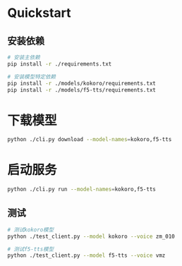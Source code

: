 # Quickstart

## 安装依赖
```bash
# 安装主依赖
pip install -r ./requirements.txt

# 安装模型特定依赖
pip install -r ./models/kokoro/requirements.txt
pip install -r ./models/f5-tts/requirements.txt
```

# 下载模型
```bash
python ./cli.py download --model-names=kokoro,f5-tts
```

# 启动服务
```bash
python ./cli.py run --model-names=kokoro,f5-tts
```

## 测试
```bash
# 测试kokoro模型
python ./test_client.py --model kokoro --voice zm_010

# 测试f5-tts模型
python ./test_client.py --model f5-tts --voice vmz
```